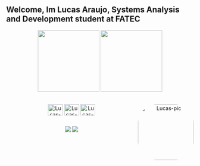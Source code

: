 ## Welcome, Im Lucas Araujo, Systems Analysis and Development student at FATEC
<div align="center">
<div align="center">
 <p  align="center">
  <td width="50%" align="center">
     <img height="165em" src="https://github-readme-stats.vercel.app/api?username=LucasAraujo&show_icons=true&theme=radical&include_all_commits=false&count_private=true"/>
  </td>
  <td width="50%" align="center">
    <img height="165em" src="https://github-readme-stats.vercel.app/api/top-langs/?username=LucasAraujoDionizio&layout=compact&langs_count=7&theme=radical"/>
  </td>
</p>
  </a>
</div>
<div style="display: inline_block"><br>
  <img align="center" alt="Lucas-HTML" height="30" width="40" src="https://cdn.jsdelivr.net/gh/devicons/devicon/icons/html5/html5-original.svg">
  <img align="center" alt="Lucas-Css" height="30" width="40" src="https://cdn.jsdelivr.net/gh/devicons/devicon/icons/css3/css3-original.svg">
  <img align="center" alt="Lucas-JS" height="30" width="40" src="https://cdn.jsdelivr.net/gh/devicons/devicon/icons/javascript/javascript-original.svg">
 
  <img align="right" alt="Lucas-pic" height="150" style="border-radius:50px;" src="https://i.imgur.com/Un0Cwhg.png">
</div>
  
  ##
 
<div> 
  <a href = "mailto:lucasaraujodionizio4077@gmail.com" target="_blank"><img src="https://img.shields.io/badge/-Gmail-%23333?style=for-the-badge&logo=gmail&logoColor=white"></a>
  <a href="https://www.linkedin.com/in/lucas-araujo-a81344252/" target="_blank"><img src="https://img.shields.io/badge/-LinkedIn-%230077B5?style=for-the-badge&logo=linkedin&logoColor=white"></a> 
</div>
